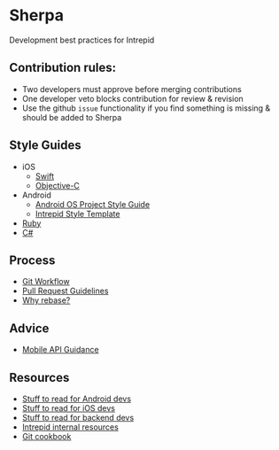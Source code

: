# Sherpa
Development best practices for Intrepid

## Contribution rules:
* Two developers must approve before merging contributions
* One developer veto blocks contribution for review & revision
* Use the github `issue` functionality if you find something is missing & should be added to Sherpa

## Style Guides
* iOS
	* [Swift](https://github.com/IntrepidPursuits/swift-style-guide)
	* [Objective-C](https://github.com/IntrepidPursuits/objective-c-style-guide)
* Android
	* [Android OS Project Style Guide](https://source.android.com/source/code-style.html)
	* [Intrepid Style Template](android/code_style.md)
* [Ruby](https://github.com/thoughtbot/guides/tree/master/style/ruby)
* [C#](https://msdn.microsoft.com/en-us/library/Ff926074.aspx)

## Process
* [Git Workflow](git_workflow_quick_reference.md)
* [Pull Request Guidelines](pull_request_guidelines.md)
* [Why rebase?](git/why_rebase.md)

## Advice
* [Mobile API Guidance](mobile_api_guidance.md)

## Resources
* [Stuff to read for Android devs](android/stuff_to_read.md)
* [Stuff to read for iOS devs](ios/stuff_to_read.md)
* [Stuff to read for backend devs](backend/stuff_to_read.md)
* [Intrepid internal resources](http://github.com/IntrepidPursuits/shhherpa)
* [Git cookbook](git_cookbook.md)
